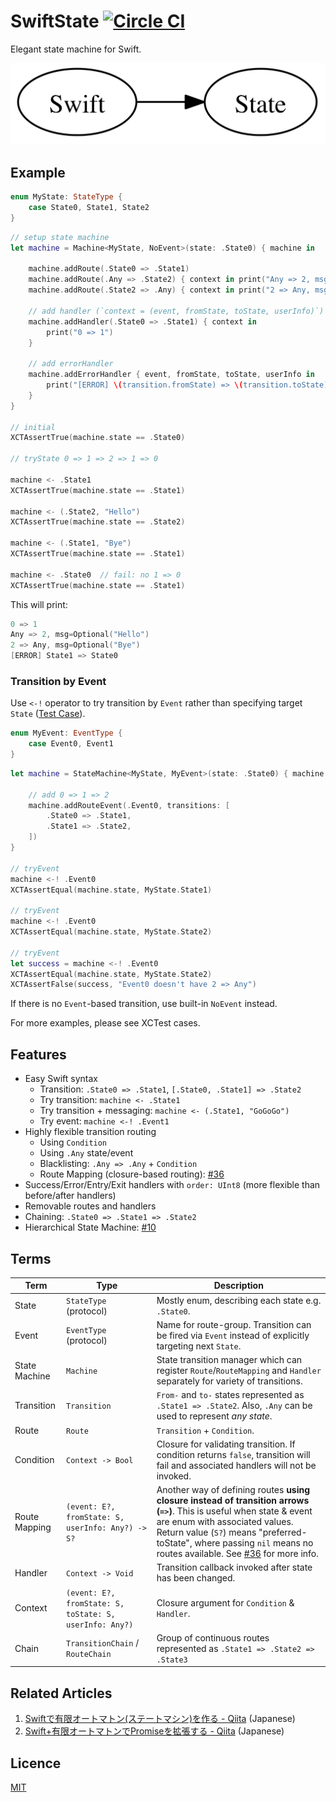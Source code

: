 SwiftState [![Circle CI](https://circleci.com/gh/ReactKit/SwiftState/tree/swift%2F2.0.svg?style=svg)](https://circleci.com/gh/ReactKit/SwiftState/tree/swift%2F2.0)
==========

Elegant state machine for Swift.

![SwiftState](Screenshots/logo.png)


## Example

```swift
enum MyState: StateType {
    case State0, State1, State2
}
```

```swift
// setup state machine
let machine = Machine<MyState, NoEvent>(state: .State0) { machine in

    machine.addRoute(.State0 => .State1)
    machine.addRoute(.Any => .State2) { context in print("Any => 2, msg=\(context.userInfo)") }
    machine.addRoute(.State2 => .Any) { context in print("2 => Any, msg=\(context.userInfo)") }

    // add handler (`context = (event, fromState, toState, userInfo)`)
    machine.addHandler(.State0 => .State1) { context in
        print("0 => 1")
    }

    // add errorHandler
    machine.addErrorHandler { event, fromState, toState, userInfo in
        print("[ERROR] \(transition.fromState) => \(transition.toState)")
    }
}

// initial
XCTAssertTrue(machine.state == .State0)
        
// tryState 0 => 1 => 2 => 1 => 0

machine <- .State1
XCTAssertTrue(machine.state == .State1)
        
machine <- (.State2, "Hello")
XCTAssertTrue(machine.state == .State2)
        
machine <- (.State1, "Bye")
XCTAssertTrue(machine.state == .State1)
        
machine <- .State0  // fail: no 1 => 0
XCTAssertTrue(machine.state == .State1)
```

This will print:

```swift
0 => 1
Any => 2, msg=Optional("Hello")
2 => Any, msg=Optional("Bye")
[ERROR] State1 => State0
```

### Transition by Event

Use `<-!` operator to try transition by `Event` rather than specifying target `State` ([Test Case](https://github.com/ReactKit/SwiftState/blob/1be67826b3cc9187dfaac85c2e70613f3129fad6/SwiftStateTests/TryEventTests.swift#L32-L54)).

```swift
enum MyEvent: EventType {
    case Event0, Event1
}
```

```swift
let machine = StateMachine<MyState, MyEvent>(state: .State0) { machine in
        
    // add 0 => 1 => 2
    machine.addRouteEvent(.Event0, transitions: [
        .State0 => .State1,
        .State1 => .State2,
    ])
}
   
// tryEvent
machine <-! .Event0
XCTAssertEqual(machine.state, MyState.State1)

// tryEvent
machine <-! .Event0
XCTAssertEqual(machine.state, MyState.State2)

// tryEvent
let success = machine <-! .Event0
XCTAssertEqual(machine.state, MyState.State2)
XCTAssertFalse(success, "Event0 doesn't have 2 => Any")
```

If there is no `Event`-based transition, use built-in `NoEvent` instead.

For more examples, please see XCTest cases.


## Features

- Easy Swift syntax
    - Transition: `.State0 => .State1`, `[.State0, .State1] => .State2`
    - Try transition: `machine <- .State1`
    - Try transition + messaging: `machine <- (.State1, "GoGoGo")`
    - Try event: `machine <-! .Event1`
- Highly flexible transition routing
    - Using `Condition`
    - Using `.Any` state/event
    - Blacklisting: `.Any => .Any` + `Condition`
    - Route Mapping (closure-based routing): [#36](https://github.com/ReactKit/SwiftState/pull/36)
- Success/Error/Entry/Exit handlers with `order: UInt8` (more flexible than before/after handlers)
- Removable routes and handlers
- Chaining: `.State0 => .State1 => .State2`
- Hierarchical State Machine: [#10](https://github.com/ReactKit/SwiftState/pull/10)

## Terms

Term          | Type                          | Description
------------- | ----------------------------- | ------------------------------------------
State         | `StateType` (protocol)        | Mostly enum, describing each state e.g. `.State0`.
Event         | `EventType` (protocol)        | Name for route-group. Transition can be fired via `Event` instead of explicitly targeting next `State`.
State Machine | `Machine`                     | State transition manager which can register `Route`/`RouteMapping` and `Handler` separately for variety of transitions.
Transition    | `Transition`                  | `From-` and `to-` states represented as `.State1 => .State2`. Also, `.Any` can be used to represent _any state_.
Route         | `Route`                       | `Transition` + `Condition`.
Condition     | `Context -> Bool`             | Closure for validating transition. If condition returns `false`, transition will fail and associated handlers will not be invoked.
Route Mapping | `(event: E?, fromState: S, userInfo: Any?) -> S?`                | Another way of defining routes **using closure instead of transition arrows (`=>`)**. This is useful when state & event are enum with associated values. Return value (`S?`) means "preferred-toState", where passing `nil` means no routes available. See [#36](https://github.com/ReactKit/SwiftState/pull/36) for more info.
Handler       | `Context -> Void`             | Transition callback invoked after state has been changed.
Context       | `(event: E?, fromState: S, toState: S, userInfo: Any?)` | Closure argument for `Condition` & `Handler`.
Chain         | `TransitionChain` / `RouteChain` | Group of continuous routes represented as `.State1 => .State2 => .State3`


## Related Articles

1. [Swiftで有限オートマトン(ステートマシン)を作る - Qiita](http://qiita.com/inamiy/items/cd218144c90926f9a134) (Japanese)
2. [Swift+有限オートマトンでPromiseを拡張する - Qiita](http://qiita.com/inamiy/items/d3579b55a3ecc28dde63) (Japanese)


## Licence

[MIT](https://github.com/ReactKit/SwiftState/blob/master/LICENSE)
